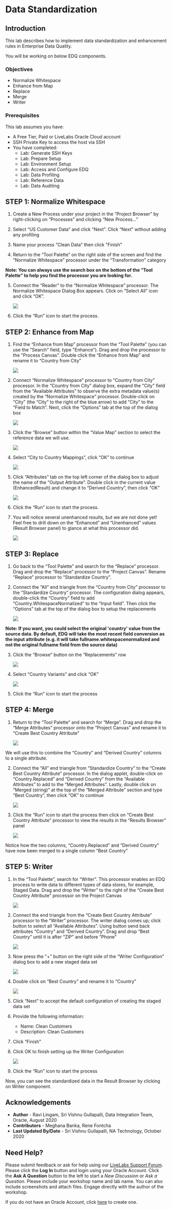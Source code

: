 # Data Standardization

## Introduction
This lab describes how to implement data standardization and enhancement rules in Enterprise Data Quality. 

You will be working on below EDQ components.

### Objectives
* Normalize Whitespace
* Enhance from Map
* Replace
* Merge
* Writer

### Prerequisites
This lab assumes you have:
- A Free Tier, Paid or LiveLabs Oracle Cloud account
- SSH Private Key to access the host via SSH
- You have completed:
    - Lab: Generate SSH Keys
    - Lab: Prepare Setup
    - Lab: Environment Setup
    - Lab: Access and Configure EDQ
    - Lab: Data Profiling
    - Lab: Reference Data
    - Lab: Data Auditing


## **STEP 1:** Normalize Whitespace

1.	Create a New Process under your project in the “Project Browser” by right-clicking on “Processes” and clicking “New Process…”

2.	Select “US Customer Data” and click “Next”. Click “Next” without adding any profiling

3.	Name your process “Clean Data” then click "Finish"

4.	Return to the “Tool Palette” on the right side of the screen and find the “Normalize Whitespace” processor under the “Transformation” category

**Note: You can always use the search box on the bottom of the “Tool Palette” to help you find the processor you are looking for.**
    
5.	Connect the “Reader” to the “Normalize Whitespace” processor. The Normalize Whitespace Dialog Box appears. Click on “Select All” icon and click “OK”.

    ![](./images/image1200_90.png " ")

6.	Click the “Run” icon to start the process.

## **STEP 2:** Enhance from Map
1.	Find the “Enhance from Map” processor from the “Tool Palette” (you can use the "Search" field, type "Enhance"). Drag and drop the processor to the "Process Canvas". Double click the “Enhance from Map” and rename it to “Country from City”

    ![](./images/image1200_91.png " ")

2.	Connect “Normalize Whitespace” processor to “Country from City” processor. In the “Country from City” dialog box, expand the "City" field from the “Available Attributes” to observe the extra metadata value(s) created by the “Normalize Whitespace” processor. Double-click on “City” (the “City” to the right of the blue arrow) to add “City” to the “Field to Match”. Next, click the “Options” tab at the top of the dialog box 

    ![](./images/image1200_92.png " ")

3.	Click the “Browse” button within the “Value Map” section to select the reference data we will use. 

    ![](./images/image1200_93.png " ")

4.	Select “City to Country Mappings”, click “OK” to continue

    ![](./images/image1200_94.png " ")

5.	Click “Attributes” tab on the top left corner of the dialog box to adjust the name of the “Output Attribute”. Double click in the current value (EnhancedResult) and change it to “Derived Country”, then click “OK”

    ![](./images/image1200_95.png " ")

6.	Click the “Run” icon to start the process.

7.	You will notice several unenhanced results, but we are not done yet! Feel free to drill down on the “Enhanced” and “Unenhanced” values (Result Browser panel) to glance at what this processor did. 

    ![](./images/image1200_96.png " ")

## **STEP 3:** Replace

1.	Go back to the “Tool Palette” and search for the “Replace” processor. Drag and drop the “Replace” processor to the “Project Canvas”. Rename “Replace” processor to “Standardize Country”.

2.	Connect the “All” end triangle from the “Country from City” processor to the “Standardize Country” processor. The configuration dialog appears, double-click the “Country” field to add “Country.WhitespaceNormalized” to the “Input field”. Then click the “Options” tab at the top of the dialog box to setup the replacements

    ![](./images/image1200_97.png " ")

**Note: If you want, you could select the original 'country' value from the source data. By default, EDQ will take the most recent field conversion as the input attribute (e.g. it will take fullname.whitespacenormalized and not the original fullname field from the source data)**

3.	Click the “Browse” button on the “Replacements” row 

    ![](./images/image1200_98.png " ")

4.	Select “Country Variants” and click “OK”

    ![](./images/image1200_99.png " ")

5.	Click the “Run” icon to start the process

## **STEP 4:** Merge

1.	Return to the “Tool Palette” and search for “Merge”. Drag and drop the “Merge Attributes” processor onto the “Project Canvas” and rename it to “Create Best Country Attribute”

    ![](./images/image1200_100.png " ")

We will use this to combine the “Country” and “Derived Country” columns to a single attribute.

2.	Connect the “All” end triangle from “Standardize Country” to the “Create Best Country Attribute” processor. In the dialog applet, double-click on “Country.Replaced” and “Derived Country” from the “Available Attributes” to add to the “Merged Attributes”. Lastly, double click on “Merged (string)” at the top of the “Merged Attribute” section and type “Best Country”, then click “OK” to continue

    ![](./images/image1200_101.png " ")

3.	Click the “Run” icon to start the process then click on “Create Best Country Attribute” processor to view the results in the “Results Browser” panel

    ![](./images/image1200_102.png " ")

Notice how the two columns, “Country.Replaced” and “Derived Country” have now been merged to a single column “Best Country”

## **STEP 5:** Writer

1.	In the “Tool Palette”, search for “Writer”. This processor enables an EDQ process to write data to different types of data stores, for example, Staged Data. Drag and drop the “Writer” to the right of the “Create Best Country Attribute” processor on the Project Canvas

    ![](./images/image1200_103.png " ")

2.	Connect the end triangle from the “Create Best Country Attribute” processor to the “Writer” processor. The writer dialog comes up; click button    to select all “Available Attributes”. Using button   send back attributes “Country” and “Derived Country”. Drag and drop “Best Country” until it is after “ZIP” and before “Phone”

    ![](./images/image1200_104.png " ")

3.	Now press the "+" button on the right side of the “Writer Configuration” dialog box to add a new staged data set

    ![](./images/image1200_105.png " ")

4.	Double click on “Best Country” and rename it to “Country”
 
    ![](./images/image1200_106.png " ")

5.	Click “Next” to accept the default configuration of creating the staged data set
6.	Provide the following information:
    - Name: Clean Customers
    - Description: Clean Customers
7.	Click “Finish”
8.	Click OK to finish setting up the Writer Configuration

    ![](./images/image1200_107.png " ")

9.	Click the “Run” icon to start the process

Now, you can see the standardized data in the Result Browser by clicking on Writer component.


## Acknowledgements
* **Author** - Ravi Lingam, Sri Vishnu Gullapalli, Data Integration Team, Oracle, August 2020
* **Contributors** - Meghana Banka, Rene Fontcha
* **Last Updated By/Date** - Sri Vishnu Gullapalli, NA Technology, October 2020

## Need Help?
Please submit feedback or ask for help using our [LiveLabs Support Forum](https://community.oracle.com/tech/developers/categories/goldengate-on-premises). Please click the **Log In** button and login using your Oracle Account. Click the **Ask A Question** button to the left to start a *New Discussion* or *Ask a Question*.  Please include your workshop name and lab name.  You can also include screenshots and attach files.  Engage directly with the author of the workshop.

If you do not have an Oracle Account, click [here](https://profile.oracle.com/myprofile/account/create-account.jspx) to create one.

